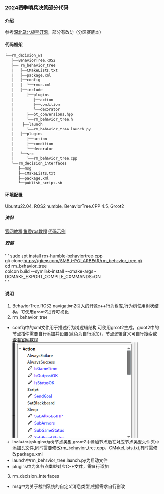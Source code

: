 ### 2024赛季哨兵决策部分代码
#### 介绍
参考[深北莫北极熊开源](https://gitee.com/SMBU-POLARBEAR/rm_behavior_tree)，部分有改动（分区赛版本）
#### 代码框架
```
└──rm_decision_ws
   ├──BehaviorTree.ROS2
   ├── rm_behavior_tree
   |   ├──CMakeLists.txt
   |   ├──package.xml
   |   ├──config
   |   |  └──rmuc.xml
   |   ├──include
   |      ├──plugins
   |         ├──action
   |         ├──condition
   |         └──decorator
   |      ├──bt_conversions.hpp
   |      └──rm_behavior_tree.h
   |    ├──launch
   |      └──rm_behavior_tree.launch.py
   |   ├──plugins
   |      ├──action
   |      ├──condition
   |      └──decorator
   |   └──src
   |      └──rm_behavior_tree.cpp
   └──rm_decision_interfaces
      ├──msg
      ├──CMakeLists.txt
      ├──package.xml
      └──publish_script.sh
```
#### 环境配置
 Ubuntu22.04, ROS2 humble, [BehaviorTree.CPP 4.5](https://github.com/BehaviorTree/BehaviorTree.ROS2), [Groot2](https://github.com/BehaviorTree/Groot2)
##### 资料
 [官网教程](https://www.behaviortree.dev/docs/tutorial-basics/tutorial_11_groot2/)
 [鱼香ros教程](https://fishros.org.cn/forum/topic/354/ros2%E4%B8%AD%E7%9A%84%E8%A1%8C%E4%B8%BA%E6%A0%91-behaviortree)
 [代码示例](https://github.com/BehaviorTree/BehaviorTree.ROS2/tree/humble/btcpp_ros2_samples)
##### 安装
'''
sudo apt install ros-humble-behaviortree-cpp</br>
git clone https://gitee.com/SMBU-POLARBEAR/rm_behavior_tree.git</br>
cd rm_behavior_tree</br>
colcon build --symlink-install --cmake-args -DCMAKE_EXPORT_COMPILE_COMMANDS=ON</br>
'''
#### 说明
1. BehaviorTree.ROS2 navigation2引入的开源c++行为树库,行为树使用树状结构，可使用groot2进行可视化
2. rm_behavior_tree 
- config中的xml文件用于描述行为树逻辑结构,可使用groot2生成，groot2中的节点插件需要自行添加并设置(蓝色为自行添加)，节点逻辑含义可自行搜索或[查看官网教程](https://www.behaviortree.dev/docs/nodes-library/DecoratorNode)</br>
![groot2中插件](image.png)
- include中plugins为树节点类型,groot2中添加节点后在对应节点类型文件夹中添加头文件,同时需要修改rm_behavior_tree.cpp、CMakeLists.txt,有时需修改package.xml
- launch中rm_behavior_tree.launch.py为启动文件
- plugins中为各节点类型对应C++文件，需自行添加
3. rm_decision_interfaces
- msg中为关于裁判系统的自定义消息类型,根据需求自行删改
